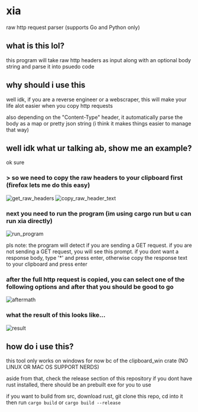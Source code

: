 # xia
raw http request parser (supports Go and Python only)


## what is this lol?
this program will take raw http headers as input along with an optional body string and parse it into psuedo code

## why should i use this
well idk, if you are a reverse engineer or a webscraper, this will make your life alot easier when you copy http requests

also depending on the "Content-Type" header, it automatically parse the body as a map or pretty json string (i think it makes things easier to manage that way)

## well idk what ur talking ab, show me an example?
ok sure
### > so we need to copy the raw headers to your clipboard first (firefox lets me do this easy)
![get_raw_headers](https://i.ibb.co/k0JkfX4/image.png)
![copy_raw_header_text](https://i.ibb.co/sJT2QfL/image.png)

### next you need to run the program (im using cargo run but u can run xia directly)
![run_program](https://i.ibb.co/Rb0XzPc/image.png)

pls note: the program will detect if you are sending a GET request. if you are not sending a GET request, you will see this prompt.
if you dont want a response body, type '*' and press enter, otherwise copy the response text to your clipboard and press enter


### after the full http request is copied, you can select one of the following options and after that you should be good to go
![aftermath](https://i.ibb.co/MgrhLq0/image.png)

### what the result of this looks like...
![result](https://i.ibb.co/NFz7RqM/image.png)


## how do i use this?
this tool only works on windows for now bc of the clipboard_win crate (NO LINUX OR MAC OS SUPPORT NERDS)

aside from that, check the release section of this repository if you dont have rust installed, there should be an prebuilt exe for you to use

if you want to build from src, download rust, git clone this repo, cd into it then run ```cargo build``` or ```cargo build --release```
